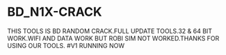 # BD_N1X-CRACK
THIS TOOLS IS BD RANDOM CRACK.FULL UPDATE TOOLS.32 &amp; 64 BIT WORK.WIFI AND DATA WORK BUT ROBI SIM NOT WORKED.THANKS FOR USING OUR TOOLS.
#V1 RUNNING NOW
